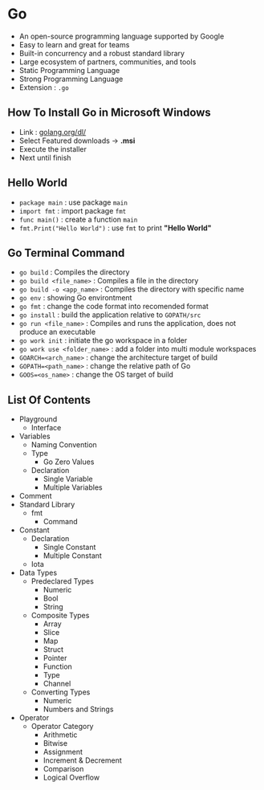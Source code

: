 # Go
- An open-source programming language supported by Google
- Easy to learn and great for teams
- Built-in concurrency and a robust standard library
- Large ecosystem of partners, communities, and tools
- Static Programming Language
- Strong Programming Language
- Extension : `.go`

## How To Install Go in Microsoft Windows
- Link : [golang.org/dl/](https://golang.org/dl/)
- Select Featured downloads -> **.msi**
- Execute the installer
- Next until finish

## Hello World
- `package main` : use package `main`
- `import fmt` : import package `fmt`
- `func main()` : create a function `main`
- `fmt.Print("Hello World")` : use `fmt` to print **"Hello World"**

## Go Terminal Command
- `go build` : Compiles the directory
- `go build <file_name>` : Compiles a file in the directory
- `go build -o <app_name>` : Compiles the directory with specific name
- `go env` : showing Go environtment
- `go fmt` : change the code format into recomended format
- `go install` : build the application relative to `GOPATH/src`
- `go run <file_name>` : Compiles and runs the application, does not produce an executable
- `go work init` : initiate the go workspace in a folder
- `go work use <folder_name>` : add a folder into multi module workspaces
- `GOARCH=<arch_name>` : change the architecture target of build
- `GOPATH=<path_name>` : change the relative path of Go
- `GOOS=<os_name>` : change the OS target of build


## List Of Contents
- Playground
    - Interface
- Variables
    - Naming Convention
    - Type
        - Go Zero Values
    - Declaration
        - Single Variable
        - Multiple Variables
- Comment
- Standard Library
    - fmt
        - Command
- Constant
    - Declaration
        - Single Constant
        - Multiple Constant
    - Iota
- Data Types
    - Predeclared Types
        - Numeric
        - Bool
        - String 
    - Composite Types
        - Array
        - Slice
        - Map
        - Struct
        - Pointer
        - Function
        - Type
        - Channel
    - Converting Types
        - Numeric
        - Numbers and Strings
- Operator
    - Operator Category
        - Arithmetic
        - Bitwise
        - Assignment
        - Increment & Decrement
        - Comparison
        - Logical
    Overflow

